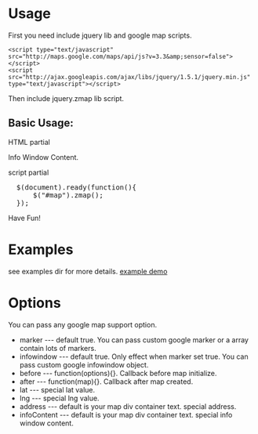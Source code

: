 # Usage

First you need include jquery lib and google map scripts.

    <script type="text/javascript" src="http://maps.google.com/maps/api/js?v=3.3&amp;sensor=false"></script>
    <script src="http://ajax.googleapis.com/ajax/libs/jquery/1.5.1/jquery.min.js" type="text/javascript"></script> 

Then include jquery.zmap lib script.
    <script src="jquery.zmap.min.js" type="text/javascript"></script>

## Basic Usage:

HTML partial
    <div id="map" lat="-34.397" lng="150.644">Info Window Content.</div>

script partial
<pre>
  $(document).ready(function(){
      $("#map").zmap();    
  }); 
</pre>
Have Fun!

# Examples

see examples dir for more details. 
[example demo](http://zires.github.com/zmap/example)

# Options

You can pass any google map support option.

* marker --- default true. You can pass custom google marker or a array contain lots of markers.
* infowindow --- default true. Only effect when marker set true. You can pass custom google infowindow object.
* before --- function(options){}. Callback before map initialize.
* after --- function(map){}. Callback after map created.
* lat --- special lat value.
* lng --- special lng value.
* address --- default is your map div container text. special address.
* infoContent --- default is your map div container text. special info window content.






